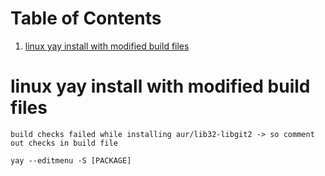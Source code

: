 
# Table of Contents

1.  [linux yay install with modified build files](#org4285dd0)


<a id="org4285dd0"></a>

# linux yay install with modified build files

    build checks failed while installing aur/lib32-libgit2 -> so comment out checks in build file

    yay --editmenu -S [PACKAGE]

